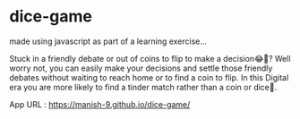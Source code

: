 # dice-game
made using javascript as part of a learning exercise...

Stuck in a friendly debate or out of coins to flip to make a decision😂🤣? Well worry not, you can easily make your decisions and settle those friendly debates without waiting to reach home or to find a coin to flip. In this Digital era you are more likely to find a tinder match rather than a coin or dice🤣. 

App URL : https://manish-9.github.io/dice-game/
